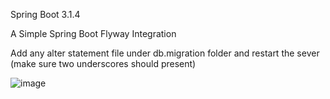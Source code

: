 Spring Boot 3.1.4

A Simple Spring Boot Flyway Integration

Add any alter statement file under db.migration folder and restart the sever (make sure two underscores should present)


![image](https://github.com/srss-pocs/springboot-flyway/assets/145287517/c942bbb5-4bf6-45e7-a73e-c289883a047d)
